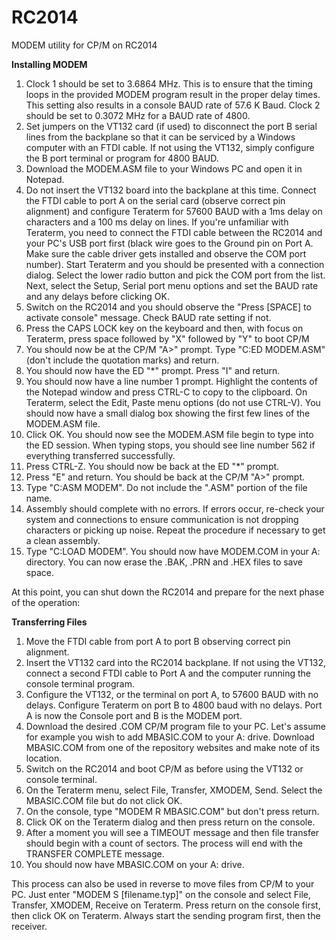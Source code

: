 # RC2014
<p>MODEM utility for CP/M on RC2014</p>
<p><b>Installing MODEM</b></p>
<ol>
<li>Clock 1 should be set to 3.6864 MHz. This is to ensure that the timing loops in the provided MODEM program result in the proper delay times. This setting also results in a console BAUD rate of 57.6 K Baud. Clock 2 should be set to 0.3072 MHz for a BAUD rate of 4800.</li>
<li>Set jumpers on the VT132 card (if used) to disconnect the port B serial lines from the backplane so that it can be serviced by a Windows computer with an FTDI cable. If not using the VT132, simply configure the B port terminal or program for 4800 BAUD.</li>
<li>Download the MODEM.ASM file to your Windows PC and open it in Notepad.</li>
<li>Do not insert the VT132 board into the backplane at this time. Connect the FTDI cable to port A on the serial card (observe correct pin alignment) and configure Teraterm for 57600 BAUD with a 1ms delay on characters and a 100 ms delay on lines. If you're unfamiliar with Teraterm, you need to connect the FTDI cable between the RC2014 and your PC's USB port first (black wire goes to the Ground pin on Port A. Make sure the cable driver gets installed and observe the COM port number). Start Teraterm and you should be presented with a connection dialog. Select the lower radio button and pick the COM port from the list. Next, select the Setup, Serial port menu options and set the BAUD rate and any delays before clicking OK.</li>
<li>Switch on the RC2014 and you should observe the "Press [SPACE] to activate console" message. Check BAUD rate setting if not.</li>
<li>Press the CAPS LOCK key on the keyboard and then, with focus on Teraterm, press space followed by "X" followed by "Y" to boot CP/M</li>
<li>You should now be at the CP/M "A>" prompt. Type "C:ED MODEM.ASM" (don't include the quotation marks) and return.</li>
<li>You should now have the ED "*" prompt. Press "I" and return.</li>
<li>You should now have a line number 1 prompt. Highlight the contents of the Notepad window and press CTRL-C to copy to the clipboard. On Teraterm, select the Edit, Paste menu options (do not use CTRL-V). You should now have a small dialog box showing the first few lines of the MODEM.ASM file.</li>
<li>Click OK. You should now see the MODEM.ASM file begin to type into the ED session. When typing stops, you should see line number 562 if everything transferred successfully.</li>
<li>Press CTRL-Z. You should now be back at the ED "*" prompt.</li>
<li>Press "E" and return. You should be back at the CP/M "A>" prompt.</li>
<li>Type "C:ASM MODEM". Do not include the ".ASM" portion of the file name.</li>
<li>Assembly should complete with no errors. If errors occur, re-check your system and connections to ensure communication is not dropping characters or picking up noise. Repeat the procedure if necessary to get a clean assembly.</li>
<li>Type "C:LOAD MODEM". You should now have MODEM.COM in your A: directory. You can now erase the .BAK, .PRN and .HEX files to save space.</li>
</ol>
<p>At this point, you can shut down the RC2014 and prepare for the next phase of the operation:</p>
<p><b>Transferring Files</b></p>
<ol>
<li>Move the FTDI cable from port A to port B observing correct pin alignment.</li>
<li>Insert the VT132 card into the RC2014 backplane. If not using the VT132, connect a second FTDI cable to Port A and the computer running the console terminal program.</li>
<li>Configure the VT132, or the terminal on port A, to 57600 BAUD with no delays. Configure Teraterm on port B to 4800 baud with no delays. Port A is now the Console port and B is the MODEM port.</li>
<li>Download the desired .COM CP/M program file to your PC. Let's assume for example you wish to add MBASIC.COM to your A: drive. Download MBASIC.COM from one of the repository websites and make note of its location.</li>
<li>Switch on the RC2014 and boot CP/M as before using the VT132 or console terminal.</li>
<li>On the Teraterm menu, select File, Transfer, XMODEM, Send. Select the MBASIC.COM file but do not click OK.</li>
<li>On the console, type "MODEM R MBASIC.COM" but don't press return.</li>
<li>Click OK on the Teraterm dialog and then press return on the console.</li>
<li>After a moment you will see a TIMEOUT message and then file transfer should begin with a count of sectors. The process will end with the TRANSFER COMPLETE message.</li>
<li>You should now have MBASIC.COM on your A: drive.</li>
</ol>
<p>This process can also be used in reverse to move files from CP/M to your PC. Just enter "MODEM S [filename.typ]" on the console and select File, Transfer, XMODEM, Receive on Teraterm. Press return on the console first, then click OK on Teraterm. Always start the sending program first, then the receiver.</p>
